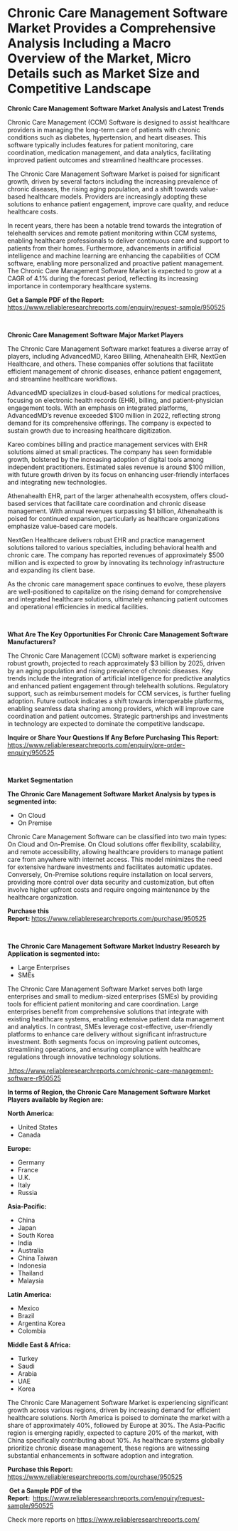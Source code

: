 <p><h1>Chronic Care Management Software Market Provides a Comprehensive Analysis Including a Macro Overview of the Market, Micro Details such as Market Size and Competitive Landscape</h1></p><p><strong>Chronic Care Management Software Market Analysis and Latest Trends</strong></p>
<p><p>Chronic Care Management (CCM) Software is designed to assist healthcare providers in managing the long-term care of patients with chronic conditions such as diabetes, hypertension, and heart diseases. This software typically includes features for patient monitoring, care coordination, medication management, and data analytics, facilitating improved patient outcomes and streamlined healthcare processes.</p><p>The Chronic Care Management Software Market is poised for significant growth, driven by several factors including the increasing prevalence of chronic diseases, the rising aging population, and a shift towards value-based healthcare models. Providers are increasingly adopting these solutions to enhance patient engagement, improve care quality, and reduce healthcare costs. </p><p>In recent years, there has been a notable trend towards the integration of telehealth services and remote patient monitoring within CCM systems, enabling healthcare professionals to deliver continuous care and support to patients from their homes. Furthermore, advancements in artificial intelligence and machine learning are enhancing the capabilities of CCM software, enabling more personalized and proactive patient management. The Chronic Care Management Software Market is expected to grow at a CAGR of 4.1% during the forecast period, reflecting its increasing importance in contemporary healthcare systems.</p></p>
<p><strong>Get a Sample PDF of the Report:&nbsp;</strong> <a href="https://www.reliableresearchreports.com/enquiry/request-sample/950525?utm_campaign=2981&utm_medium=2&utm_source=Github&utm_content=ia&utm_term=06032025&utm_id=chronic-care-management-software">https://www.reliableresearchreports.com/enquiry/request-sample/950525</a></p>
<p>&nbsp;</p>
<p><strong>Chronic Care Management Software Major Market Players</strong></p>
<p><p>The Chronic Care Management Software market features a diverse array of players, including AdvancedMD, Kareo Billing, Athenahealth EHR, NextGen Healthcare, and others. These companies offer solutions that facilitate efficient management of chronic diseases, enhance patient engagement, and streamline healthcare workflows.</p><p>AdvancedMD specializes in cloud-based solutions for medical practices, focusing on electronic health records (EHR), billing, and patient-physician engagement tools. With an emphasis on integrated platforms, AdvancedMD’s revenue exceeded $100 million in 2022, reflecting strong demand for its comprehensive offerings. The company is expected to sustain growth due to increasing healthcare digitization.</p><p>Kareo combines billing and practice management services with EHR solutions aimed at small practices. The company has seen formidable growth, bolstered by the increasing adoption of digital tools among independent practitioners. Estimated sales revenue is around $100 million, with future growth driven by its focus on enhancing user-friendly interfaces and integrating new technologies.</p><p>Athenahealth EHR, part of the larger athenahealth ecosystem, offers cloud-based services that facilitate care coordination and chronic disease management. With annual revenues surpassing $1 billion, Athenahealth is poised for continued expansion, particularly as healthcare organizations emphasize value-based care models.</p><p>NextGen Healthcare delivers robust EHR and practice management solutions tailored to various specialties, including behavioral health and chronic care. The company has reported revenues of approximately $500 million and is expected to grow by innovating its technology infrastructure and expanding its client base.</p><p>As the chronic care management space continues to evolve, these players are well-positioned to capitalize on the rising demand for comprehensive and integrated healthcare solutions, ultimately enhancing patient outcomes and operational efficiencies in medical facilities.</p></p>
<p>&nbsp;</p>
<p><strong>What Are The Key Opportunities For Chronic Care Management Software Manufacturers?</strong></p>
<p><p>The Chronic Care Management (CCM) software market is experiencing robust growth, projected to reach approximately $3 billion by 2025, driven by an aging population and rising prevalence of chronic diseases. Key trends include the integration of artificial intelligence for predictive analytics and enhanced patient engagement through telehealth solutions. Regulatory support, such as reimbursement models for CCM services, is further fueling adoption. Future outlook indicates a shift towards interoperable platforms, enabling seamless data sharing among providers, which will improve care coordination and patient outcomes. Strategic partnerships and investments in technology are expected to dominate the competitive landscape.</p></p>
<p><strong>Inquire or Share Your Questions If Any Before Purchasing This Report:</strong> <a href="https://www.reliableresearchreports.com/enquiry/pre-order-enquiry/950525?utm_campaign=2981&utm_medium=2&utm_source=Github&utm_content=ia&utm_term=06032025&utm_id=chronic-care-management-software">https://www.reliableresearchreports.com/enquiry/pre-order-enquiry/950525</a></p>
<p>&nbsp;</p>
<p><strong>Market Segmentation</strong></p>
<p><strong>The Chronic Care Management Software Market Analysis by types is segmented into:</strong></p>
<p><ul><li>On Cloud</li><li>On Premise</li></ul></p>
<p><p>Chronic Care Management Software can be classified into two main types: On Cloud and On-Premise. On Cloud solutions offer flexibility, scalability, and remote accessibility, allowing healthcare providers to manage patient care from anywhere with internet access. This model minimizes the need for extensive hardware investments and facilitates automatic updates. Conversely, On-Premise solutions require installation on local servers, providing more control over data security and customization, but often involve higher upfront costs and require ongoing maintenance by the healthcare organization.</p></p>
<p><strong>Purchase this Report:&nbsp;</strong><a href="https://www.reliableresearchreports.com/purchase/950525?utm_campaign=2981&utm_medium=2&utm_source=Github&utm_content=ia&utm_term=06032025&utm_id=chronic-care-management-software">https://www.reliableresearchreports.com/purchase/950525</a></p>
<p>&nbsp;</p>
<p><strong>The Chronic Care Management Software Market Industry Research by Application is segmented into:</strong></p>
<p><ul><li>Large Enterprises</li><li>SMEs</li></ul></p>
<p><p>The Chronic Care Management Software Market serves both large enterprises and small to medium-sized enterprises (SMEs) by providing tools for efficient patient monitoring and care coordination. Large enterprises benefit from comprehensive solutions that integrate with existing healthcare systems, enabling extensive patient data management and analytics. In contrast, SMEs leverage cost-effective, user-friendly platforms to enhance care delivery without significant infrastructure investment. Both segments focus on improving patient outcomes, streamlining operations, and ensuring compliance with healthcare regulations through innovative technology solutions.</p></p>
<p><a href="https://www.reliableresearchreports.com/chronic-care-management-software-r950525?utm_campaign=2981&utm_medium=2&utm_source=Github&utm_content=ia&utm_term=06032025&utm_id=chronic-care-management-software">&nbsp;https://www.reliableresearchreports.com/chronic-care-management-software-r950525</a></p>
<p><strong>In terms of Region, the Chronic Care Management Software Market Players available by Region are:</strong></p>
<p>
    <p> <strong> North America: </strong>
        <ul>
            <li>United States</li>
            <li>Canada</li>
        </ul>
        </p> 
    <p> <strong> Europe: </strong>
        <ul>
            <li>Germany</li>
            <li>France</li>
            <li>U.K.</li>
            <li>Italy</li>
            <li>Russia</li>
        </ul>
        </p> 
    <p> <strong> Asia-Pacific: </strong>
        <ul>
            <li>China</li>
            <li>Japan</li>
            <li>South Korea</li>
            <li>India</li>
            <li>Australia</li>
            <li>China Taiwan</li>
            <li>Indonesia</li>
            <li>Thailand</li>
            <li>Malaysia</li>
        </ul>
        </p> 
    <p> <strong> Latin America: </strong>
        <ul>
            <li>Mexico</li>
            <li>Brazil</li>
            <li>Argentina Korea</li>
            <li>Colombia</li>
        </ul>
        </p> 
    <p> <strong> Middle East & Africa: </strong>
        <ul>
            <li>Turkey</li>
            <li>Saudi</li>
            <li>Arabia</li>
            <li>UAE</li>
            <li>Korea</li>
        </ul>
    </p>
    </p>
<p><p>The Chronic Care Management Software Market is experiencing significant growth across various regions, driven by increasing demand for efficient healthcare solutions. North America is poised to dominate the market with a share of approximately 40%, followed by Europe at 30%. The Asia-Pacific region is emerging rapidly, expected to capture 20% of the market, with China specifically contributing about 10%. As healthcare systems globally prioritize chronic disease management, these regions are witnessing substantial enhancements in software adoption and integration.</p></p>
<p><strong>Purchase this Report: </strong><a href="https://www.reliableresearchreports.com/purchase/950525?utm_campaign=2981&utm_medium=2&utm_source=Github&utm_content=ia&utm_term=06032025&utm_id=chronic-care-management-software">https://www.reliableresearchreports.com/purchase/950525</a></p>
<p>&nbsp;<strong>Get a Sample PDF of the Report:&nbsp;&nbsp;</strong><a href="https://www.reliableresearchreports.com/enquiry/request-sample/950525?utm_campaign=2981&utm_medium=2&utm_source=Github&utm_content=ia&utm_term=06032025&utm_id=chronic-care-management-software">https://www.reliableresearchreports.com/enquiry/request-sample/950525</a></p>
<p><strong></strong></p>
<p>Check more reports on <a href="https://www.reliableresearchreports.com/?utm_campaign=2981&utm_medium=2&utm_source=Github&utm_content=ia&utm_term=06032025&utm_id=chronic-care-management-software">https://www.reliableresearchreports.com/</a></p>